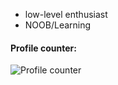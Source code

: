* low-level enthusiast
* NOOB/Learning

#### Profile counter:

![Profile counter](https://profile-counter.glitch.me/t369-real/count.svg)
